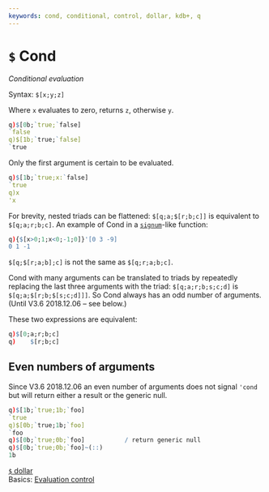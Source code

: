 ```yaml
---
keywords: cond, conditional, control, dollar, kdb+, q
---
```


# `$` Cond




_Conditional evaluation_

Syntax: `$[x;y;z]`


Where `x` evaluates to zero, returns `z`, otherwise `y`.

```q
q)$[0b;`true;`false]
`false
q)$[1b;`true;`false]
`true
```

Only the first argument is certain to be evaluated.

```q
q)$[1b;`true;x:`false]
`true
q)x
'x
```

For brevity, nested triads can be flattened: `$[q;a;$[r;b;c]]` is equivalent to `$[q;a;r;b;c]`. An example of Cond in a [`signum`](signum.md)-like function:

```q
q){$[x>0;1;x<0;-1;0]}'[0 3 -9]
0 1 -1
```

`$[q;$[r;a;b];c]` is not the same as `$[q;r;a;b;c]`.

Cond with many arguments can be translated to triads by repeatedly replacing the last three arguments with the triad: `$[q;a;r;b;s;c;d]` is `$[q;a;$[r;b;$[s;c;d]]]`. 
So Cond always has an odd number of arguments.
(Until V3.6 2018.12.06 – see below.)

These two expressions are equivalent:

```q
q)$[0;a;r;b;c]
q)    $[r;b;c]
```


## Even numbers of arguments

Since V3.6 2018.12.06 an even number of arguments does not signal `'cond` but will return either a result or the generic null.

```q
q)$[1b;`true;1b;`foo]
`true
q)$[0b;`true;1b;`foo]
`foo
q)$[0b;`true;0b;`foo]           / return generic null
q)$[0b;`true;0b;`foo]~(::)
1b
```

<i class="far fa-hand-point-right"></i> 
[`$` dollar](overloads.md#dollar)  
Basics: [Evaluation control](../basics/control.md)
